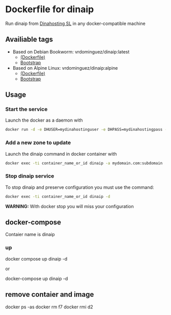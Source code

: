 # Dockerfile for dinaip

Run dinaip from [Dinahosting SL](https://www.dinahosting.com) in any docker-compatible machine

## Availiable tags

+ Based on Debian Bookworm: vrdominguez/dinaip:latest
  + [(Dockerfile)](/debian/Dockerfile)
  + [Bootstrap](/debian/bootstrap.sh)
+ Based on Alpine Linux: vrdominguez/dinaip:alpine
  + [(Dockerfile)](/alpine/Dockerfile)
  + [Bootstrap](/alpine/bootstrap.sh)

## Usage

### Start the service

Launch the docker as a daemon with

```bash
docker run -d -e DHUSER=mydinahostinguser -e DHPASS=mydinahostingpass -v /your/local/dir/for/config:/var/persistent vrdominguez/dinaip
```

### Add a new zone to update

Launch the dinaip command in docker container with

```bash
docker exec -ti container_name_or_id dinaip -a mydomain.com:subdomain
```

### Stop dinaip service

To stop dinaip and preserve configuration you must use the command:

```bash
docker exec -ti container_name_or_id dinaip -d
```

**WARNING:** With docker stop you will miss your configuration

## docker-compose

Contaier name is dinaip

### up

docker compose up dinaip -d 

or

docker-compose up dinaip -d

## remove contaier and image
docker ps -as
docker rm f7
docker rmi d2


